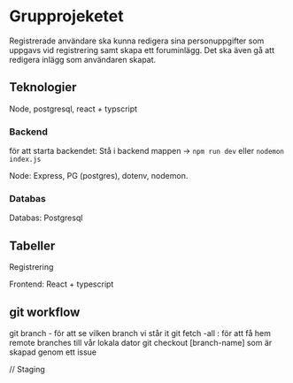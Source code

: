 # Grupprojeketet

Registrerade användare ska kunna redigera sina personuppgifter som uppgavs vid registrering samt skapa ett foruminlägg.
Det ska även gå att redigera inlägg som användaren skapat.

## Teknologier

Node, postgresql, react + typscript

### Backend

för att starta backendet: Stå i backend mappen -> `npm run dev` eller `nodemon index.js`

Node: Express, PG (postgres), dotenv, nodemon.

### Databas

Databas: Postgresql

## Tabeller

Registrering

Frontend: React + typescript

## git workflow

git branch - för att se vilken branch vi står it
git fetch -all : för att få hem remote branches till vår lokala dator
git checkout [branch-name] som är skapad genom ett issue

// Staging
